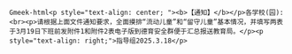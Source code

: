 `Gmeek-html<p style="text-align: center; "><b>【通知】</b></p>各学校(园):<br><p>请根据上面文件通知要求，全面摸排“流动儿童”和“留守儿童”基本情况，并填写两表于3月19日下班前发附件1和附件2表电子版到德育安全群便于汇总报送教育局。</p><p style="text-align: right;">指导组2025.3.18</p>`